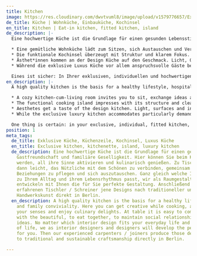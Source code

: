 ```yaml
---
title: Kitchen
image: https://res.cloudinary.com/dwvtvuml8/image/upload/v1579776657/Exklusive-hochwertige-Kueche-schwarz_bglfhp.jpg
de_title: Küche | Wohnküche, Einbauküche, Kochinsel
en_title: Kitchen | Eat-in kitchen, fitted kitchen, island
de_description: |-
  Eine hochwertige Küche ist die Grundlage für einen gesunden Lebensstil, Gastfreundschaft und familiäre Geselligkeit. Hier können Sie beim Kochen kreativ werden, all ihre Sinne aktivieren und kulinarisch genießen. Zu Tisch fällt es dann leicht, das Nützliche mit dem Schönen zu verbinden, gemeinsam zu essen, soziale Beziehungen zu pflegen und sich auszutauschen. Ganz gleich welche Innenarchitektur zu Ihrem Alltag und ihrem Lebensrhythmus passt, wir als Raumgestalter und Designer entwickeln mit Ihnen die für Sie perfekte Gestaltung. Anschließend fertigen unsere erfahrenen Tischler / Schreiner jene Designs nach traditioneller und nachhaltiger Handwerkskunst direkt in Berlin.

  * Eine gemütliche Wohnküche lädt zum Sitzen, sich Austauschen und Verweilen ein, mit Familie, Freunden oder dem Lebenspartner*in.
  * Die funktionale Kochinsel überzeugt mit Struktur und klarem Fokus. Ein Muss für leidenschaftliche Köch*innen.
  * Ästhet*innen kommen an der Design Küche auf den Geschmack. Licht, Oberflächen und Raumgestaltung bringen geschmackvoll Flair in ihre Küche.
  * Während die exklusive Luxus Küche vor allem anspruchsvolle Gäste beherbergt.

  Eines ist sicher: In Ihrer exklusiven, individuellen und hochwertigen Einbauküche nach Maß sollte stets genug Raum für die Menschen und die perfekte Zubereitung der Speisen sein, die Gleichgewicht, Freude und Inspiration in Ihr Leben bringen.
en_description: |-
  A high quality kitchen is the basis for a healthy lifestyle, hospitality and family conviviality. Here you can get creative while cooking, activate all your senses and enjoy culinary delights. At table it is easy to combine the useful with the beautiful, to eat together, to maintain social relationships and to exchange ideas. No matter which interior design suits your everyday life and your rhythm of life, we as interior designers and designers will develop the right design for you, so that we can have it made in Berlin with our experienced carpenters according to the rules of traditional craftsmanship.

  * A cozy kitchen-cum-living room invites you to sit, exchange ideas and linger, with family, friends or your life partner.
  * The functional cooking island impresses with its structure and clear focus. A must for passionate cooks.
  * Aesthetes get a taste of the design kitchen. Light, surfaces and interior design bring tasteful flair to your kitchen.
  * While the exclusive luxury kitchen accommodates particularly demanding guests.

  One thing is certain: in your exclusive, individual, fitted kitchen, there should always be enough space for people and the perfect preparation of the dishes that bring a balance, joy and inspiration to your life.
position: 1
meta_tags:
  de_title: Exklusive Küche, Küchenzeile, Kochinsel, Luxus Küche
  en_title: Exclusive kitchen, kitchenette, island, luxury kitchen
  de_description: Eine hochwertige Küche ist die Grundlage für einen gesunden Lebensstil,
    Gastfreundschaft und familiäre Geselligkeit. Hier können Sie beim Kochen kreativ
    werden, all ihre Sinne aktivieren und kulinarisch genießen. Zu Tisch fällt es
    dann leicht, das Nützliche mit dem Schönen zu verbinden, gemeinsam zu essen, soziale
    Beziehungen zu pflegen und sich auszutauschen. Ganz gleich welche Innenarchitektur
    zu Ihrem Alltag und ihrem Lebensrhythmus passt, wir als Raumgestalter und Designer
    entwickeln mit Ihnen die für Sie perfekte Gestaltung. Anschließend fertigen unsere
    erfahrenen Tischler / Schreiner jene Designs nach traditioneller und nachhaltiger
    Handwerkskunst direkt in Berlin.
  en_description: A high quality kitchen is the basis for a healthy lifestyle, hospitality
    and family conviviality. Here you can get creative while cooking, activate all
    your senses and enjoy culinary delights. At table it is easy to combine the useful
    with the beautiful, to eat together, to maintain social relationships and to exchange
    ideas. No matter which interior design fits your everyday life and your rhythm
    of life, we as interior designers and designers will develop the perfect design
    for you. Then our experienced carpenters / joiners produce those designs according
    to traditional and sustainable craftsmanship directly in Berlin.

---
```

